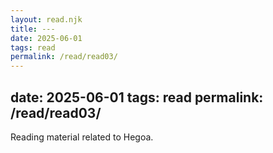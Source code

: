 ```yaml
---
layout: read.njk
title: ---
date: 2025-06-01
tags: read
permalink: /read/read03/
---
```


date: 2025-06-01
tags: read
permalink: /read/read03/
---

Reading material related to Hegoa.

